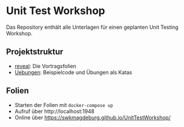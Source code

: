# Unit Test Workshop

Das Repository enthält alle Unterlagen für einen geplanten Unit Testing Workshop.

## Projektstruktur

* [reveal](reveal): Die Vortragsfolien
* [Uebungen](Uebungen): Beispielcode und Übungen als Katas

## Folien

* Starten der Folien mit ```docker-compose up```
* Aufruf über http://localhost:1948
* Online über https://swkmagdeburg.github.io/UnitTestWorkshop/

